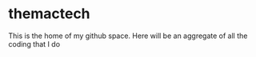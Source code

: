 # themactech
This is the home of my github space.  Here will be an aggregate of all the coding that I do

